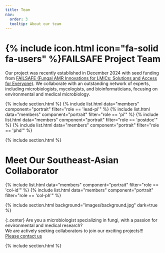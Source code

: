 ```yaml
---
title: Team
nav:
  order: 3
  tooltip: About our team
---
```


# {% include icon.html icon="fa-solid fa-users" %}FAILSAFE Project Team

Our project was recently established in December 2024 with seed funding from [FAILSAFE (Fungal AMR Innovations for LMICs: Solutions and Access for Everyone)](https://shorturl.at/hssvQ). We collaborate with an outstanding network of experts, including microbiologists, mycologists, and bioinformaticians, focusing on environmental and medical microbiology.<br>

{% include section.html %}
{% include list.html data="members" component="portrait" filter="role == 'lead-pi'" %}
{% include list.html data="members" component="portrait" filter="role == 'pi'" %}
{% include list.html data="members" component="portrait" filter="role == 'postdoc'" %}
{% include list.html data="members" component="portrait" filter="role == 'phd'" %}

{% include section.html %}

# Meet Our Southeast-Asian Collaborator
{% include list.html data="members" component="portrait" filter="role == 'col-id'" %}
{% include list.html data="members" component="portrait" filter="role == 'col-ph'" %}

{% include section.html background="images/background.jpg" dark=true %}

{:.center}
Are you a microbiologist specializing in fungi, with a passion for environmental and medical research?<br>
We are actively seeking collaborators to join our exciting projects!!!<br>
[Please contact us](https://sea-armi.github.io/contact/)

{% include section.html %}
